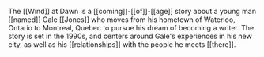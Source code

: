 The [[Wind]] at Dawn is a [[coming]]-[[of]]-[[age]] story about a young man [[named]] Gale [[Jones]] who moves from his hometown of Waterloo, Ontario to Montreal, Quebec to pursue his dream of becoming a writer. The story is set in the 1990s, and centers around Gale's experiences in his new city, as well as his [[relationships]] with the people he meets [[there]].